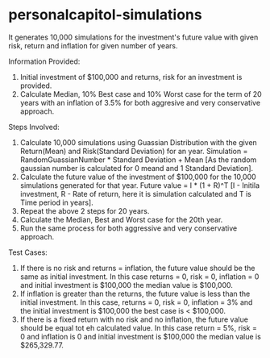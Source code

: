 # personalcapitol-simulations
It generates 10,000 simulations for the investment's future value with given risk, return and inflation for given number of years.

Information Provided:
  1. Initial investment of $100,000 and returns, risk for an investment is provided.
  2. Calculate Median, 10% Best case and 10% Worst case for the term of 20 years with an inflation of 3.5% for both aggresive and very conservative approach.

Steps Involved:
  1. Calculate 10,000 simulations using Guassian Distribution with the given Return(Mean) and Risk(Standard Deviation) for an               year. Simulation = RandomGuassianNumber * Standard Deviation + Mean [As the random gaussian number is calculated for 0 meand and 1 Standard Deviation].
  2. Calculate the future value of the investment of $100,000 for the 10,000 simulations generated for that year. Future value = I * (1 + R)^T [I - Initila investment, R - Rate of return, here it is simulation calculated and T is Time period in years].
  3. Repeat the above 2 steps for 20 years.
  4. Calculate the Median, Best and Worst case for the 20th year.
  5. Run the same process for both aggressive and very conservative approach.
  
Test Cases:
  1. If there is no risk and returns = inflation, the future value should be the same as initial investment. In this case returns = 0, risk = 0, inflation = 0 and initial investment is $100,000 the median value is $100,000.
  2. If inflation is greater than the returns, the future value is less than the initial investment. In this case, returns = 0, risk = 0, inflation = 3% and the initial investment is $100,000 the best case is < $100,000.
  3. If there is a fixed return with no risk and no inflation, the future value should be equal tot eh calculated value. In this case return = 5%, risk = 0 and inflation is 0 and initial investment is $100,000 the median value is $265,329.77.
